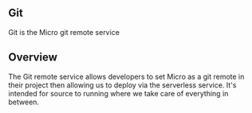 ## Git

Git is the Micro git remote service

## Overview

The Git remote service allows developers to set Micro as a git remote in their project 
then allowing us to deploy via the serverless service. It's intended for source to 
running where we take care of everything in between.
